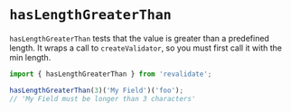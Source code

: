 # `hasLengthGreaterThan`

`hasLengthGreaterThan` tests that the value is greater than a predefined length.
It wraps a call to `createValidator`, so you must first call it with the
min length.

```js
import { hasLengthGreaterThan } from 'revalidate';

hasLengthGreaterThan(3)('My Field')('foo');
// 'My Field must be longer than 3 characters'
```
